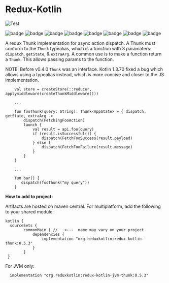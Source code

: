 # Redux-Kotlin

![Test](https://github.com/reduxkotlin/redux-kotlin-thunk/workflows/Test/badge.svg)

![badge][badge-android]
![badge][badge-native]
![badge][badge-js]
![badge][badge-jvm]
![badge][badge-linux]
![badge][badge-windows]
![badge][badge-mac]
![badge][badge-wasm]

A redux Thunk implementation for async action dispatch. 
A Thunk must conform to the `Thunk` typealias, which is a function with 3 paramaters: `dispatch`, `getState`, & `extraArg`.
A common use is to make a function return a `Thunk`.  This allows passing params to the function.

NOTE: Before v0.4.0 `Thunk` was an interface.  Kotlin 1.3.70 fixed a bug which allows using a typealias instead, which is more concise and closer to the JS implementation.

```
    val store = createStore(::reducer, applymiddleware(createThunkMiddleware()))
    
    ...
    
    fun fooThunk(query: String): Thunk<AppState> = { dispatch, getState, extraArg ->
        dispatch(FetchingFooAction)
        launch {
            val result = api.foo(query)
            if (result.isSuccessful()) {
                dispatch(FetchFooSuccess(result.payload)
            } else {
                dispatch(FetchFooFailure(result.message)
            }
        }  
    }
 
    ...
    
    fun bar() {
       dispatch(fooThunk("my query")) 
    }
```

__How to add to project:__

Artifacts are hosted on maven central.  For multiplatform, add the following to your shared module:

```
kotlin {
  sourceSets {
        commonMain { //   <---  name may vary on your project
            dependencies {
                implementation "org.reduxkotlin:redux-kotlin-thunk:0.5.3"
            }
        }
 }
```

For JVM only:
```
  implementation "org.reduxkotlin:redux-kotlin-jvm-thunk:0.5.3"
```

[badge-android]: http://img.shields.io/badge/platform-android-brightgreen.svg?style=flat
[badge-native]: http://img.shields.io/badge/platform-native-lightgrey.svg?style=flat	
[badge-native]: http://img.shields.io/badge/platform-native-lightgrey.svg?style=flat
[badge-js]: http://img.shields.io/badge/platform-js-yellow.svg?style=flat
[badge-js]: http://img.shields.io/badge/platform-js-yellow.svg?style=flat
[badge-jvm]: http://img.shields.io/badge/platform-jvm-orange.svg?style=flat
[badge-jvm]: http://img.shields.io/badge/platform-jvm-orange.svg?style=flat
[badge-linux]: http://img.shields.io/badge/platform-linux-important.svg?style=flat
[badge-linux]: http://img.shields.io/badge/platform-linux-important.svg?style=flat 
[badge-windows]: http://img.shields.io/badge/platform-windows-informational.svg?style=flat
[badge-windows]: http://img.shields.io/badge/platform-windows-informational.svg?style=flat
[badge-mac]: http://img.shields.io/badge/platform-macos-lightgrey.svg?style=flat
[badge-mac]: http://img.shields.io/badge/platform-macos-lightgrey.svg?style=flat
[badge-wasm]: https://img.shields.io/badge/platform-wasm-darkblue.svg?style=flat
